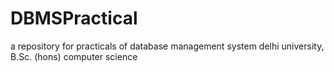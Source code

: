 # DBMSPractical
a repository for practicals of database management system delhi university, B.Sc. (hons) computer science
